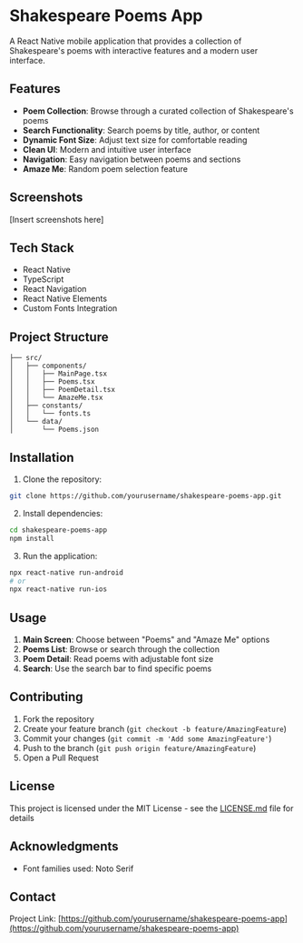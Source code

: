 # Shakespeare Poems App

A React Native mobile application that provides a collection of Shakespeare's poems with interactive features and a modern user interface.

## Features

- **Poem Collection**: Browse through a curated collection of Shakespeare's poems
- **Search Functionality**: Search poems by title, author, or content
- **Dynamic Font Size**: Adjust text size for comfortable reading
- **Clean UI**: Modern and intuitive user interface
- **Navigation**: Easy navigation between poems and sections
- **Amaze Me**: Random poem selection feature

## Screenshots

[Insert screenshots here]

## Tech Stack

- React Native
- TypeScript
- React Navigation
- React Native Elements
- Custom Fonts Integration

## Project Structure

```
├── src/
│   ├── components/
│   │   ├── MainPage.tsx
│   │   ├── Poems.tsx
│   │   ├── PoemDetail.tsx
│   │   └── AmazeMe.tsx
│   ├── constants/
│   │   └── fonts.ts
│   └── data/
│       └── Poems.json
```

## Installation

1. Clone the repository:
```bash
git clone https://github.com/yourusername/shakespeare-poems-app.git
```

2. Install dependencies:
```bash
cd shakespeare-poems-app
npm install
```

3. Run the application:
```bash
npx react-native run-android
# or
npx react-native run-ios
```

## Usage

1. **Main Screen**: Choose between "Poems" and "Amaze Me" options
2. **Poems List**: Browse or search through the collection
3. **Poem Detail**: Read poems with adjustable font size
4. **Search**: Use the search bar to find specific poems

## Contributing

1. Fork the repository
2. Create your feature branch (`git checkout -b feature/AmazingFeature`)
3. Commit your changes (`git commit -m 'Add some AmazingFeature'`)
4. Push to the branch (`git push origin feature/AmazingFeature`)
5. Open a Pull Request

## License

This project is licensed under the MIT License - see the [LICENSE.md](LICENSE.md) file for details

## Acknowledgments

- Font families used: Noto Serif

## Contact

Project Link: [https://github.com/yourusername/shakespeare-poems-app](https://github.com/yourusername/shakespeare-poems-app)
